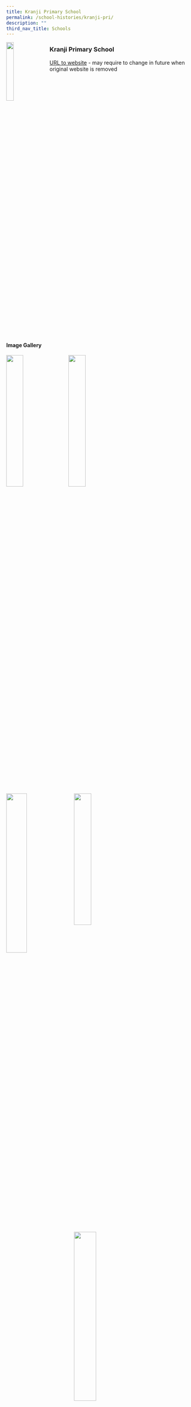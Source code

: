 ```yaml
---
title: Kranji Primary School
permalink: /school-histories/kranji-pri/
description: ""
third_nav_title: Schools
---
```

<img src="/images/kranjipri1.png" style="width:20%;margin-right:15px;" align = "left">

### **Kranji Primary School**
[URL to website](https://kranjipri.moe.edu.sg/) - may require to change in future when original website is removed

<br clear="left">

#### **Image Gallery**

<p><a href="https://staging.d1yxymztqoj7qn.amplifyapp.com/images/pic.jpg">  
<img src="/images/kranjipri2.jpg" style="width:30%;margin-right:15px;" align = "left">
</a></p>

<p><a href="https://staging.d1yxymztqoj7qn.amplifyapp.com/images/pic.jpg">  
<img src="/images/kranjipri3.jpg" style="width:30%;margin-right:15px;" align = "left">
</a></p>

<p><a href="https://staging.d1yxymztqoj7qn.amplifyapp.com/images/pic.jpg">  
<img src="/images/kranjipri4.jpg" style="width:33%;margin-right:15px;" align = "left">
</a></p>

<p><a href="https://staging.d1yxymztqoj7qn.amplifyapp.com/images/pic.jpg">  
<img src="/images/kranjipri5.jpg" style="width:30%;margin-right:15px;" align = "left">
</a></p>

<p><a href="https://staging.d1yxymztqoj7qn.amplifyapp.com/images/pic.jpg">  
<img src="/images/kranjipri6.jpg" style="width:34%;margin-right:15px;" align = "left">
</a></p>

<p><a href="https://staging.d1yxymztqoj7qn.amplifyapp.com/images/pic.jpg">  
<img src="/images/kranjipri7.jpg" style="width:30%;margin-right:15px;" align = "left">
</a></p>

<p><a href="https://staging.d1yxymztqoj7qn.amplifyapp.com/images/pic.jpg">  
<img src="/images/kranjipri8.jpg" style="width:30%;margin-right:15px;" align = "left">
</a></p>

<p><a href="https://staging.d1yxymztqoj7qn.amplifyapp.com/images/pic.jpg">  
<img src="/images/kranjipri9.jpg" style="width:30%;margin-right:33px;" align = "right">
</a></p>

<br clear="left">

#### **School History**
Kranji Primary School was established as a Government co-educational school in 1997 to meet the needs of the growing population of young families in Choa Chu Kang New Town. The school was officially declared opened on 3 July 1999 by Mr Yeo Cheow Tong, then Minister for Communications and Information Technology and Member of Parliament for Hong Kah GRC.

The school grew rapidly and soon underwent PRIME in 2002 as part of the Ministry of Education's (MOE) efforts to renew and support schools in Singapore so as to provide a conducive learning environment for students. Through this programme, Kranji Primary had the opportunity to expand and upgrade its facilities, giving it more room to innovate in teaching and learning and better engage the students.  An opening ceremony was held for the redeveloped campus. Then Minister for Transport and MP for Hong Kah GRC, Mr Yeo Cheow Tong, was invited as the Guest of Honour once again to grace the event.

In 2005, a new house system was developed to bring Kranjians of different levels and streams together to foster team spirit and bonding. The four houses were named after constellations - Delphinus, Monoceros, Taurus & Ursa Major to symbolise the school’s aspirations in reaching for the stars. Students were assigned to the Houses upon their admission to the school and remained as members of their Houses until they graduated from the school. All members of the staff were also assigned to Houses, with an appointed House Master/Mistress leading the House in the various school events and activities held throughout an academic year, assisted by the Assistant House Master/Mistress.

Kranji Primary celebrated its 10th anniversary in 2006 with a carnival – “Fan10sia”. Members of the public were invited to join in the festivities with the staff and students.

2010 was a significant year for Kranji Primary. The school won the West Zone Inter-Primary Schools Basketball Championship in all 4 divisions and  
was also crowned the National Champions for the Junior and Senior Boys’ Inter-Primary Schools Basketball Championships. Due to the comprehensive programmes and sustained achievements, Kranji Primary was the first and only primary school in Singapore that was awarded the prestigious “Programme for School-Based Excellence” Award by MOE for its excellence in basketball from 2007 to 2011. In 2012, the school was once again honoured with the status of renewal for this award.

Kranji Primary began operating as a single session school in 2013. With access to school resources and facilities for the whole day, the school enjoyed greater flexibility in timetabling and could introduce more after-school enrichment programmes and extra-curricular activities. 

In 2015, Kranji Primary School was accorded the Learning for Life Programme (LLP) in Developing Champions in Life through Sports, a natural extension from the school’s niche programme in basketball. Our LLP adopts a whole-school approach to develop Kranjian Champions and build their character through sports.

The school incorporated the CCA programmes within school hours in 2018, so as to encourage full participation among the Primary Three to Primary Six students. Primary One and Primary Two students were engaged in sports activities through the PAL programme and the annual Budding Champions Day.

2018 also marked Kranji Primary’s 21st year in education, and this was complemented with the completion of the PERI upgrading. There were new additions such as the Indoor Sports Hall, a Butterfly Garden, and special rooms such as the Life Skills Room and the Teaching Lab. These new facilities and special rooms brought about an enhanced learning experience for the students. In addition, a Student Care Centre was also established for after-school care. The school celebrated this joyous occasion with aplomb, and Mr C. Kunalan was invited as the Guest of Honour to officiate the opening of the Indoor Sports Hall to mark the occasion amidst other celebratory activities.

MOE Kindergarten @ Kranji was established in 2019. With a strong team of early childhood educators, 60 K1 students were enrolled as the pioneer batch of MK-Kranji students and assimilated quickly into the school’s learning environment. In addition, K-Care was also established to provide care for the pre-school students before and after school hours.

Kranji Primary continues to maintain and upgrade its facilities. The school library was renovated and given a facelift in 2019. The school facade was also spruced up with a fresh coat of paint in 2020.

In 2020, Kranji Primary embarked on its Applied Learning Programme (ALP) which leverages on the strengths of the school in the teaching and learning of Mathematics and Science to facilitate inquiry-based learning and develop children in their critical and inventive thinking skills. Our ALP aims to connect classroom learning with real-life applications and encourages students to creatively apply concepts to solve authentic problems. It focuses on evoking curiosity in learning, developing inventive thinking and encouraging a dare-to-try spirit, while tapping on the affordances of technology in the form of digital portfolios, digital platforms, and digital devices, to augment the learning experience for our students. A Maker Space was created to allow our students to tinker and make prototypes of their solutions.

Principals:<br>
\- Mr Tan Say Kiat (1997–2002)<br>
\- Mr Wong Poo Mun, Sam (2002–2009)<br>
\- Mrs Chin Shin Wea (2009–2013)<br>
\- Mrs Loh Meng Har (2014–2018)<br>
\- Mdm Goh Meei Yunn (2019–present)

#### **Key Milestones**

|  |  |
|:---:|---|
| 1997 | Establishment of Kranji Primary School. |
| 1999 | Official opening of Kranji Primary School. |
| 2004 | Completion of PRIME and opening ceremony for redeveloped campus. |
| 2006 | Celebration of 10th anniversary. |
| 2015 | Established Learning for Life Programme in ‘Developing Champions in Life through Sports’. |
| 2016 | Start of PERI upgrading. |
| 2018 | Celebration of 21st anniversary and completion of PERI upgrading. |
| 2019 | MOE Kindergarten @ Kranji, Kindergarten Care Centre and Student Care Centre started operations. |
| 2020 | Established Applied Learning Programme in ‘Nurturing Joyful Learners through Critical and Inventive Thinking’. |
|

#### **School Motto**

| | |
|---|---|
| **Knowledge** | To equip students with the KNOWLEDGE necessary to develop them to their full potential |
| **Practice** | To provide opportunities for students to put into PRACTICE the knowledge they have gained |
| **Success** | To achieve SUCCESS in their endeavours |
|

#### **School Crest**
<img src="/images/kranjipri1.png" style="width:20%;margin-right:15px;" align = "left">

The school logo is formed by the 3 letters K, P and S, a scroll, a rising sun, an open book and a foundation. K, P and S are the initials of the school name, and underpin the school motto.

<br clear="left">

**Symbols in the School Crest:**

|  |  |
|---|---|
| **The rising sun** | Signifies a new beginning and the school rising to great heights. |
| **The book** with the word ‘Knowledge’ | Represents the acquisition of new knowledge |
| **The scroll** with the KPS acronym | Represents a new beginning for every student as he or she enters primary school and embarks on a journey of lifelong learning. |
| **The foundation** with the words ‘Practice’ and 'Success' | Symbolizes the school’s belief that having acquired learning, the knowledge will be put into practice so as to be able to achieve success. |
|

**Colours of School Crest:**

|  |  |
|---|---|
| **Yellow** | Symbolises a bright and brilliant future filled with joy, hope and happiness |
| **Blue** | Signifies the depth and stability that knowledge brings to our students. |
|

#### **School Song**
**Audio, require school to upload on youtube**

At Kranji we learn to work and play,<br>
making the most of each new day.<br>
Giving our best in all that we do,<br>
living our values every day.

It’s here where we aspire,<br>
to be joyful learners.<br>
Strive to be,<br>
gracious citizens.<br>
Give our best,<br>
to be champions in life every day.

It’s here where we belong,<br>
in this family.<br>
We’ll learn and play,<br>
with our friends and teachers.<br>
Do our best,<br>
and we’ll live up to our promise.

Through knowledge and practice we’ll succeed,<br>
following faithfully our creed.<br>
Working together hand in hand,<br>
showing our love for KPS.